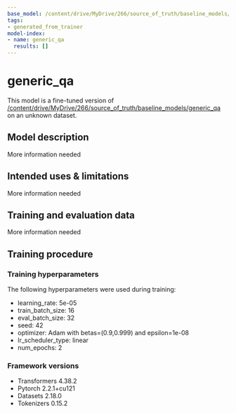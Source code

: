 ```yaml
---
base_model: /content/drive/MyDrive/266/source_of_truth/baseline_models/generic_qa
tags:
- generated_from_trainer
model-index:
- name: generic_qa
  results: []
---
```


<!-- This model card has been generated automatically according to the information the Trainer had access to. You
should probably proofread and complete it, then remove this comment. -->

# generic_qa

This model is a fine-tuned version of [/content/drive/MyDrive/266/source_of_truth/baseline_models/generic_qa](https://huggingface.co//content/drive/MyDrive/266/source_of_truth/baseline_models/generic_qa) on an unknown dataset.

## Model description

More information needed

## Intended uses & limitations

More information needed

## Training and evaluation data

More information needed

## Training procedure

### Training hyperparameters

The following hyperparameters were used during training:
- learning_rate: 5e-05
- train_batch_size: 16
- eval_batch_size: 32
- seed: 42
- optimizer: Adam with betas=(0.9,0.999) and epsilon=1e-08
- lr_scheduler_type: linear
- num_epochs: 2

### Framework versions

- Transformers 4.38.2
- Pytorch 2.2.1+cu121
- Datasets 2.18.0
- Tokenizers 0.15.2
